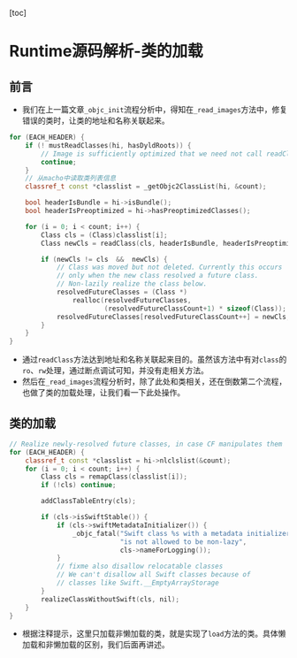 [toc]

# Runtime源码解析-类的加载

## 前言

- 我们在上一篇文章`_objc_init`流程分析中，得知在`_read_images`方法中，修复错误的类时，让类的地址和名称关联起来。

```c++
for (EACH_HEADER) {
    if (! mustReadClasses(hi, hasDyldRoots)) {
        // Image is sufficiently optimized that we need not call readClass()
        continue;
    }
    // 从macho中读取类列表信息
    classref_t const *classlist = _getObjc2ClassList(hi, &count);

    bool headerIsBundle = hi->isBundle();
    bool headerIsPreoptimized = hi->hasPreoptimizedClasses();

    for (i = 0; i < count; i++) {
        Class cls = (Class)classlist[i];
        Class newCls = readClass(cls, headerIsBundle, headerIsPreoptimized);

        if (newCls != cls  &&  newCls) {
            // Class was moved but not deleted. Currently this occurs 
            // only when the new class resolved a future class.
            // Non-lazily realize the class below.
            resolvedFutureClasses = (Class *)
                realloc(resolvedFutureClasses, 
                        (resolvedFutureClassCount+1) * sizeof(Class));
            resolvedFutureClasses[resolvedFutureClassCount++] = newCls;
        }
    }
}
```

- 通过`readClass`方法达到地址和名称关联起来目的。虽然该方法中有对`class`的`ro`、`rw`处理，通过断点调试可知，并没有走相关方法。
- 然后在`_read_images`流程分析时，除了此处和类相关，还在倒数第二个流程，也做了类的加载处理，让我们看一下此处操作。

## 类的加载

```c++
// Realize newly-resolved future classes, in case CF manipulates them
for (EACH_HEADER) {
    classref_t const *classlist = hi->nlclslist(&count);
    for (i = 0; i < count; i++) {
        Class cls = remapClass(classlist[i]);
        if (!cls) continue;

        addClassTableEntry(cls);

        if (cls->isSwiftStable()) {
            if (cls->swiftMetadataInitializer()) {
                _objc_fatal("Swift class %s with a metadata initializer "
                            "is not allowed to be non-lazy",
                            cls->nameForLogging());
            }
            // fixme also disallow relocatable classes
            // We can't disallow all Swift classes because of
            // classes like Swift.__EmptyArrayStorage
        }
        realizeClassWithoutSwift(cls, nil);
    }
}
```

- 根据注释提示，这里只加载非懒加载的类，就是实现了`load`方法的类。具体懒加载和非懒加载的区别，我们后面再讲述。

  